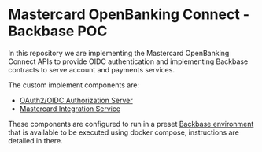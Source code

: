 # Mastercard OpenBanking Connect - Backbase POC

In this repository we are implementing the Mastercard OpenBanking Connect APIs to provide OIDC authentication and implementing Backbase contracts to serve account and payments services.

The custom implement components are:
- [OAuth2/OIDC Authorization Server](https://github.com/Backbase/authorization-server)
- [Mastercard Integration Service](https://github.com/Backbase/mastercard-integration-service)

These components are configured to run in a preset [Backbase environment](backbase-environment) that is available to be executed using docker compose, instructions are detailed in there.
